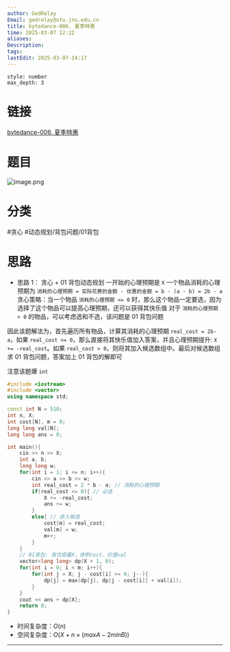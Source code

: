 ```yaml
---
author: GedRelay
Email: gedrelay@stu.jnu.edu.cn
title: bytedance-006. 夏季特惠
time: 2025-03-07 12:22
aliases: 
Description: 
tags: 
lastEdit: 2025-03-07-14:17
---
```


```toc
style: number
max_depth: 3
```

# 链接
[bytedance-006. 夏季特惠](https://leetcode.cn/problems/tJau2o/) 

# 题目
![image.png](https://ged-pic-bed.oss-cn-guangzhou.aliyuncs.com/img/202503071222255.png)


# 分类
#贪心 #动态规划/背包问题/01背包 

# 思路
- 思路 1：
贪心 + 01 背包动态规划
一开始的心理预期是 `X` 
一个物品消耗的心理预期为 `消耗的心理预期 = 实际花费的金额 - 优惠的金额 = b - (a - b) = 2b - a` 
贪心策略：当一个物品 `消耗的心理预期 <= 0` 时，那么这个物品一定要选，因为选择了这个物品可以提高心理预期，还可以获得其快乐值
对于 `消耗的心理预期 > 0` 的物品，可以考虑选和不选，该问题是 01 背包问题

因此该题解法为，首先遍历所有物品，计算其消耗的心理预期 `real_cost = 2b-a`，如果 `real_cost <= 0`，那么直接将其快乐值加入答案，并且心理预期提升: `X += -real_cost`。如果 `real_cost > 0`，则将其加入候选数组中。最后对候选数组求 01 背包问题，答案加上 01 背包的解即可

注意该题爆 `int` 

```cpp
#include <iostream>
#include <vector>
using namespace std;

const int N = 510;
int n, X;
int cost[N], m = 0;
long long val[N];
long long ans = 0;

int main(){
    cin >> n >> X;
    int a, b;
    long long w;
    for(int i = 1; i <= n; i++){
        cin >> a >> b >> w;
        int real_cost = 2 * b - a; // 消耗的心理预期
        if(real_cost <= 0){ // 必选
            X += -real_cost;
            ans += w;
        }
        else{ // 进入候选
            cost[m] = real_cost;
            val[m] = w;
            m++;
        }
    }
    // 01背包: 背包容量X，体积cost，价值val
    vector<long long> dp(X + 1, 0);
    for(int i = 0; i < m; i++){
        for(int j = X; j - cost[i] >= 0; j--){
            dp[j] = max(dp[j], dp[j - cost[i]] + val[i]);
        }
    }
    cout << ans + dp[X];
    return 0;
}
```


- 时间复杂度：${O\left( n \right)  }$ 
- 空间复杂度：${O\left( X+n\times \left( maxA-2minB \right)  \right)  }$ 

---

